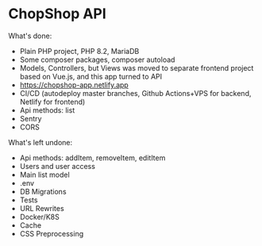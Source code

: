 # ChopShop API

What's done:
* Plain PHP project, PHP 8.2, MariaDB
* Some composer packages, composer autoload
* Models, Controllers, but Views was moved to separate frontend project based on Vue.js, and this app turned to API
* https://chopshop-app.netlify.app
* CI/CD (autodeploy master branches, Github Actions+VPS for backend, Netlify for frontend)
* Api methods: list
* Sentry
* CORS


What's left undone:
* Api methods: addItem, removeItem, editItem
* Users and user access
* Main list model
* .env
* DB Migrations
* Tests
* URL Rewrites
* Docker/K8S
* Cache
* CSS Preprocessing